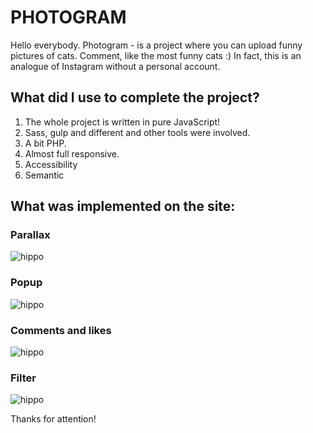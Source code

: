 # PHOTOGRAM
Hello everybody. Photogram - is a project where you can upload funny pictures of cats. Comment, like the most funny cats :) In fact, this is an analogue of Instagram without a personal account.

## What did I use to complete the project?
1. The whole project is written in pure JavaScript!
2. Sass, gulp and different and other tools were involved.
3. A bit PHP.
4. Almost full responsive.
5. Accessibility
6. Semantic


## What was implemented on the site:
### Parallax
![hippo](https://i.ibb.co/GxsHNfV/bandicam-2023-02-22-15-23-11-284.gif)

### Popup
![hippo](https://i.ibb.co/1JKhqsk/ezgif-com-video-to-gif.gif)

### Comments and likes
![hippo](https://i.ibb.co/Dzkrs53/ezgif-com-video-to-gif-1.gif)

### Filter
![hippo](https://i.ibb.co/BfkBTff/ezgif-com-video-to-gif-2.gif)

Thanks for attention!


